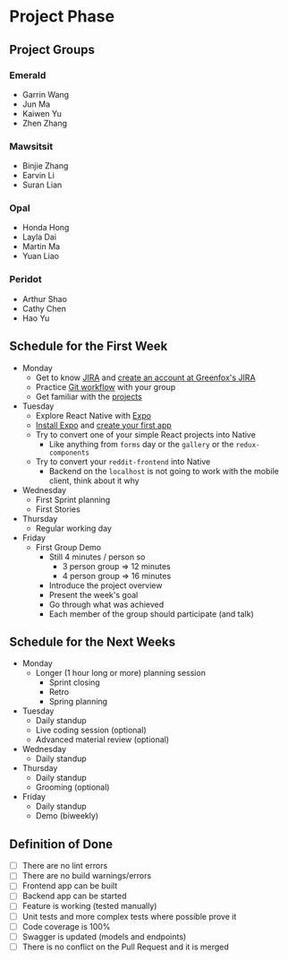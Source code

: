 # Project Phase

## Project Groups

### Emerald
- Garrin Wang
- Jun Ma
- Kaiwen Yu
- Zhen Zhang

### Mawsitsit
- Binjie Zhang
- Earvin Li
- Suran Lian

### Opal
- Honda Hong
- Layla Dai
- Martin Ma
- Yuan Liao

### Peridot
- Arthur Shao
- Cathy Chen
- Hao Yu

## Schedule for the First Week

- Monday
  - Get to know [JIRA](jira.md) and [create an account at Greenfox's JIRA](https://jira.greenfox.academy)
  - Practice [Git workflow](git.md) with your group
  - Get familiar with the [projects](https://app.moqups.com/IGierD7N0L/view)
- Tuesday
  - Explore React Native with [Expo](https://docs.expo.io/versions/v35.0.0/)
  - [Install Expo](https://docs.expo.io/versions/v35.0.0/get-started/installation/) and [create your first app](https://docs.expo.io/versions/v35.0.0/get-started/create-a-new-app/)
  - Try to convert one of your simple React projects into Native
    - Like anything from `forms` day or the `gallery` or the `redux-components`
  - Try to convert your `reddit-frontend` into Native
    - Backend on the `localhost` is not going to work with the mobile client, think about it why
- Wednesday
  - First Sprint planning
  - First Stories
- Thursday
  - Regular working day
- Friday
  - First Group Demo
    - Still 4 minutes / person so
      - 3 person group => 12 minutes
      - 4 person group => 16 minutes
    - Introduce the project overview
    - Present the week's goal
    - Go through what was achieved
    - Each member of the group should participate (and talk)

## Schedule for the Next Weeks

- Monday
  - Longer (1 hour long or more) planning session
    - Sprint closing
    - Retro
    - Spring planning
- Tuesday
  - Daily standup
  - Live coding session (optional)
  - Advanced material review (optional)
- Wednesday
  - Daily standup
- Thursday
  - Daily standup
  - Grooming (optional)
- Friday
  - Daily standup
  - Demo (biweekly)

## Definition of Done

- [ ] There are no lint errors
- [ ] There are no build warnings/errors
- [ ] Frontend app can be built
- [ ] Backend app can be started
- [ ] Feature is working (tested manually)
- [ ] Unit tests and more complex tests where possible prove it
- [ ] Code coverage is 100%
- [ ] Swagger is updated (models and endpoints)
- [ ] There is no conflict on the Pull Request and it is merged
